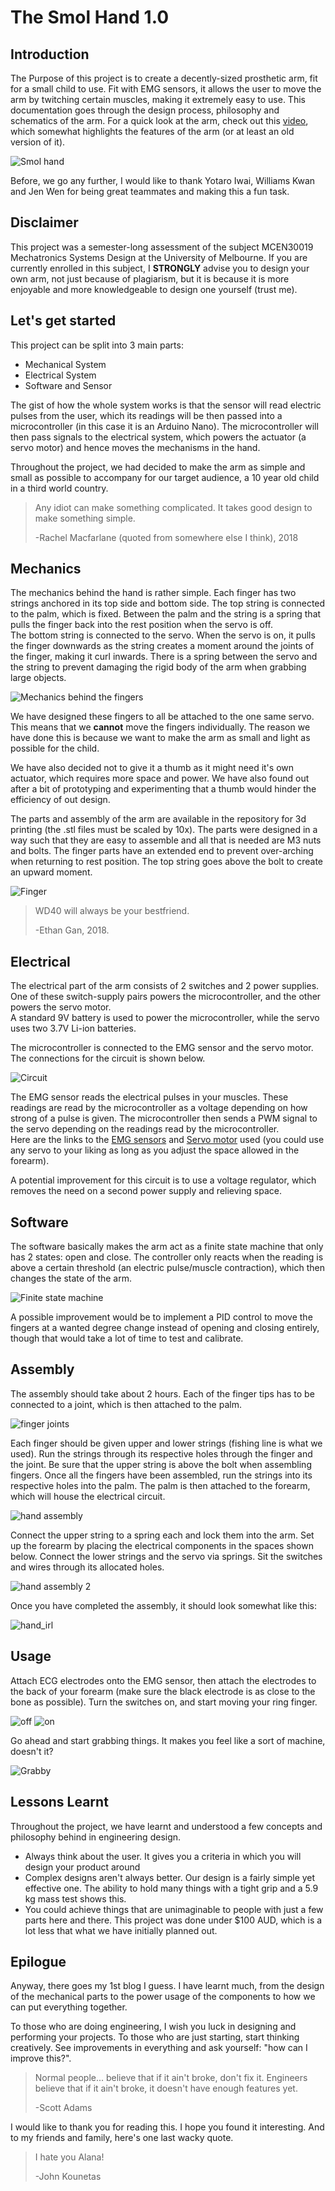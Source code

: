 # The Smol Hand 1.0
## Introduction
The Purpose of this project is to create a decently-sized prosthetic arm, fit for a small child to use. Fit with EMG sensors, it allows the user to move the arm by twitching certain muscles, making it extremely easy to use.
This documentation goes through the design process, philosophy and schematics of the arm. For a quick look at the arm, check out this [video](https://www.youtube.com/watch?v=ZSc14HTJgZQ), which somewhat highlights the features of the arm (or at least an old version of it).

![Smol hand](images/smolhand.jpg)

Before, we go any further, I would like to thank Yotaro Iwai, Williams Kwan and Jen Wen for being great teammates and making this a fun task.

## Disclaimer
This project was a semester-long assessment of the subject MCEN30019 Mechatronics Systems Design at the University of Melbourne. If you are currently enrolled in this subject, I **STRONGLY** advise you to design your own arm, not just because of plagiarism, but it is because it is more enjoyable and more knowledgeable to design one yourself (trust me).

## Let's get started

This project can be split into 3 main parts:
* Mechanical System
* Electrical System
* Software and Sensor

The gist of how the whole system works is that the sensor will read electric pulses from the user, which its readings will be then passed into a microcontroller (in this case it is an Arduino Nano). The microcontroller will then pass signals to the electrical system, which powers the actuator (a servo motor) and hence moves the mechanisms in the hand.

Throughout the project, we had decided to make the arm as simple and small as possible to accompany for our target audience, a 10 year old child in a third world country.
>Any idiot can make something complicated. It takes good design to make something simple.
>
>-Rachel Macfarlane (quoted from somewhere else I think), 2018

## Mechanics
The mechanics behind the hand is rather simple. Each finger has two strings anchored in its top side and bottom side. The top string is connected to the palm, which is fixed. Between the palm and the string is a spring that pulls the finger back into the rest position when the servo is off.  
The bottom string is connected to the servo. When the servo is on, it pulls the finger downwards as the string creates a moment around the joints of the finger, making it curl inwards. There is a spring between the servo and the string to prevent damaging the rigid body of the arm when grabbing large objects.

![Mechanics behind the fingers](images/contraption.png)

We have designed these fingers to all be attached to the one same servo. This means that we **cannot** move the fingers individually. The reason we have done this is because we want to make the arm as small and light as possible for the child.

We have also decided not to give it a thumb as it might need it's own actuator, which requires more space and power. We have also found out after a bit of prototyping and experimenting that a thumb would hinder the efficiency of out design.

The parts and assembly of the arm are available in the repository for 3d printing (the .stl files must be scaled by 10x). The parts were designed in a way such that they are easy to assemble and all that is needed are M3 nuts and bolts. The finger parts have an extended end to prevent over-arching when returning to rest position. The top string goes above the bolt to create an upward moment.

![Finger](images/finger1.jpg)
>WD40 will always be your bestfriend.
>
>-Ethan Gan, 2018.

## Electrical
The electrical part of the arm consists of 2 switches and 2 power supplies. One of these switch-supply pairs powers the microcontroller, and the other powers the servo motor.  
A standard 9V battery is used to power the microcontroller, while the servo uses two 3.7V Li-ion batteries.

The microcontroller is connected to the EMG sensor and the servo motor. The connections for the circuit is shown below.

![Circuit](images/circuit.png)

The EMG sensor reads the electrical pulses in your muscles. These readings are read by the microcontroller as a voltage depending on how strong of a pulse is given.
The microcontroller then sends a PWM signal to the servo depending on the readings read by the microcontroller.  
Here are the links to the [EMG sensors](https://www.sparkfun.com/products/13723) and [Servo motor](https://www.jaycar.com.au/servo-motor-standard-6-volt-with-metal-gear-11kg/p/YM2765) used (you could use any servo to your liking as long as you adjust the space allowed in the forearm).

A potential improvement for this circuit is to use a voltage regulator, which removes the need on a second power supply and relieving space.

## Software
The software basically makes the arm act as a finite state machine that only has 2 states: open and close. The controller only reacts when the reading is above a certain threshold (an electric pulse/muscle contraction), which then changes the state of the arm.

![Finite state machine](images/fsm.png)

A possible improvement would be to implement a PID control to move the fingers at a wanted degree change instead of opening and closing entirely, though that would take a lot of time to test and calibrate.

## Assembly
The assembly should take about 2 hours. Each of the finger tips has to be connected to a joint, which is then attached to the palm.

![finger joints](images/fingerass.PNG)

Each finger should be given upper and lower strings (fishing line is what we used). Run the strings through its respective holes through the finger and the joint. Be sure that the upper string is above the bolt when assembling fingers. Once all the fingers have been assembled, run the strings into its respective holes into the palm. The palm is then attached to the forearm, which will house the electrical circuit.

![hand assembly](images/assnolid.PNG)

Connect the upper string to a spring each and lock them into the arm. Set up the forearm by placing the electrical components in the spaces shown below. Connect the lower strings and the servo via springs.
Sit the switches and wires through its allocated holes.

![hand assembly 2](images/setup.PNG)

Once you have completed the assembly, it should look somewhat like this:

![hand_irl](images/inner.jpg)

## Usage
Attach ECG electrodes onto the EMG sensor, then attach the electrodes to the back of your forearm (make sure the black electrode is as close to the bone as possible). Turn the switches on, and start moving your ring finger.

![off](images/off.jpg)
![on](images/on.jpg)

Go ahead and start grabbing things. It makes you feel like a sort of machine, doesn't it?

![Grabby](images/grab.png)

## Lessons Learnt
Throughout the project, we have learnt and understood a few concepts and philosophy behind in engineering design.
* Always think about the user. It gives you a criteria in which you will design your product around
* Complex designs aren't always better. Our design is a fairly simple yet effective one. The ability to hold many things with a tight grip and a 5.9 kg mass test shows this.
* You could achieve things that are unimaginable to people with just a few parts here and there. This project was done under $100 AUD, which is a lot less that what we have initially planned out.

## Epilogue
Anyway, there goes my 1st blog I guess. I have learnt much, from the design of the mechanical parts to the power usage of the components to how we can put everything together.

To those who are doing engineering, I wish you luck in designing and performing your projects. To those who are just starting, start thinking creatively. See improvements in everything and ask yourself: "how can I improve this?".
>Normal people... believe that if it ain't broke, don't fix it. Engineers believe that if it ain't broke, it doesn't have enough features yet.
>
>-Scott Adams

I would like to thank you for reading this. I hope you found it interesting. And to my friends and family, here's one last wacky quote.
>I hate you Alana!
>
>-John Kounetas
